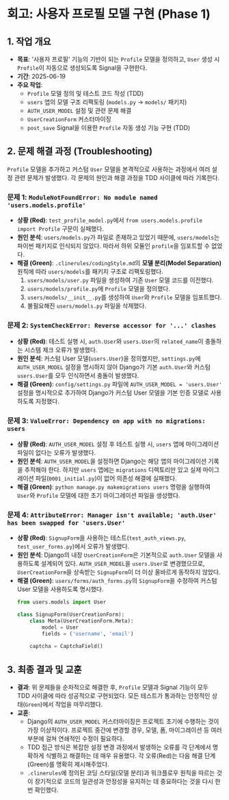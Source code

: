 # 회고: 사용자 프로필 모델 구현 (Phase 1)

## 1. 작업 개요

- **목표**: '사용자 프로필' 기능의 기반이 되는 `Profile` 모델을 정의하고, `User` 생성 시 `Profile`이 자동으로 생성되도록 Signal을 구현한다.
- **기간**: 2025-06-19
- **주요 작업**:
    - `Profile` 모델 정의 및 테스트 코드 작성 (TDD)
    - `users` 앱의 모델 구조 리팩토링 (`models.py` -> `models/` 패키지)
    - `AUTH_USER_MODEL` 설정 및 관련 문제 해결
    - `UserCreationForm` 커스터마이징
    - `post_save` Signal을 이용한 `Profile` 자동 생성 기능 구현 (TDD)

## 2. 문제 해결 과정 (Troubleshooting)

`Profile` 모델을 추가하고 커스텀 `User` 모델을 본격적으로 사용하는 과정에서 여러 설정 관련 문제가 발생했다. 각 문제의 원인과 해결 과정을 TDD 사이클에 따라 기록한다.

### 문제 1: `ModuleNotFoundError: No module named 'users.models.profile'`

- **상황 (Red)**: `test_profile_model.py`에서 `from users.models.profile import Profile` 구문이 실패했다.
- **원인 분석**: `users/models.py`가 파일로 존재하고 있었기 때문에, `users/models`는 파이썬 패키지로 인식되지 않았다. 따라서 하위 모듈인 `profile`을 임포트할 수 없었다.
- **해결 (Green)**: `.clinerules/codingStyle.md`의 **모델 분리(Model Separation)** 원칙에 따라 `users/models`를 패키지 구조로 리팩토링했다.
    1.  `users/models/user.py` 파일을 생성하여 기존 `User` 모델 코드를 이전했다.
    2.  `users/models/profile.py`에 `Profile` 모델을 정의했다.
    3.  `users/models/__init__.py`를 생성하여 `User`와 `Profile` 모델을 임포트했다.
    4.  불필요해진 `users/models.py` 파일을 삭제했다.

### 문제 2: `SystemCheckError: Reverse accessor for '...' clashes`

- **상황 (Red)**: 테스트 실행 시, `auth.User`와 `users.User`의 `related_name`이 충돌하는 시스템 체크 오류가 발생했다.
- **원인 분석**: 커스텀 User 모델(`users.User`)을 정의했지만, `settings.py`에 `AUTH_USER_MODEL` 설정을 명시하지 않아 Django가 기본 `auth.User`와 커스텀 `users.User`를 모두 인식하면서 충돌이 발생했다.
- **해결 (Green)**: `config/settings.py` 파일에 `AUTH_USER_MODEL = 'users.User'` 설정을 명시적으로 추가하여 Django가 커스텀 User 모델을 기본 인증 모델로 사용하도록 지정했다.

### 문제 3: `ValueError: Dependency on app with no migrations: users`

- **상황 (Red)**: `AUTH_USER_MODEL` 설정 후 테스트 실행 시, `users` 앱에 마이그레이션 파일이 없다는 오류가 발생했다.
- **원인 분석**: `AUTH_USER_MODEL`을 설정하면 Django는 해당 앱의 마이그레이션 기록을 추적해야 한다. 하지만 `users` 앱에는 `migrations` 디렉토리만 있고 실제 마이그레이션 파일(`0001_initial.py`)이 없어 의존성 해결에 실패했다.
- **해결 (Green)**: `python manage.py makemigrations users` 명령을 실행하여 `User`와 `Profile` 모델에 대한 초기 마이그레이션 파일을 생성했다.

### 문제 4: `AttributeError: Manager isn't available; 'auth.User' has been swapped for 'users.User'`

- **상황 (Red)**: `SignupForm`을 사용하는 테스트(`test_auth_views.py`, `test_user_forms.py`)에서 오류가 발생했다.
- **원인 분석**: Django의 내장 `UserCreationForm`은 기본적으로 `auth.User` 모델을 사용하도록 설계되어 있다. `AUTH_USER_MODEL`을 `users.User`로 변경했으므로, `UserCreationForm`을 상속받는 `SignupForm`이 더 이상 올바르게 동작하지 않았다.
- **해결 (Green)**: `users/forms/auth_forms.py`의 `SignupForm`을 수정하여 커스텀 User 모델을 사용하도록 명시했다.
    ```python
    from users.models import User

    class SignupForm(UserCreationForm):
        class Meta(UserCreationForm.Meta):
            model = User
            fields = ('username', 'email')
        
        captcha = CaptchaField()
    ```

## 3. 최종 결과 및 교훈

- **결과**: 위 문제들을 순차적으로 해결한 후, `Profile` 모델과 Signal 기능이 모두 TDD 사이클에 따라 성공적으로 구현되었다. 모든 테스트가 통과하는 안정적인 상태(`Green`)에서 작업을 마무리했다.
- **교훈**:
    - Django의 `AUTH_USER_MODEL` 커스터마이징은 프로젝트 초기에 수행하는 것이 가장 이상적이다. 프로젝트 중간에 변경할 경우, 모델, 폼, 마이그레이션 등 여러 부분에 걸쳐 연쇄적인 수정이 필요하다.
    - TDD 접근 방식은 복잡한 설정 변경 과정에서 발생하는 오류를 각 단계에서 명확하게 식별하고 해결하는 데 매우 유용했다. 각 오류(Red)는 다음 해결 단계(Green)를 명확히 제시해주었다.
    - `.clinerules`에 정의된 코딩 스타일(모델 분리)과 워크플로우 원칙을 따르는 것이 장기적으로 코드의 일관성과 안정성을 유지하는 데 중요하다는 것을 다시 한번 확인했다.
